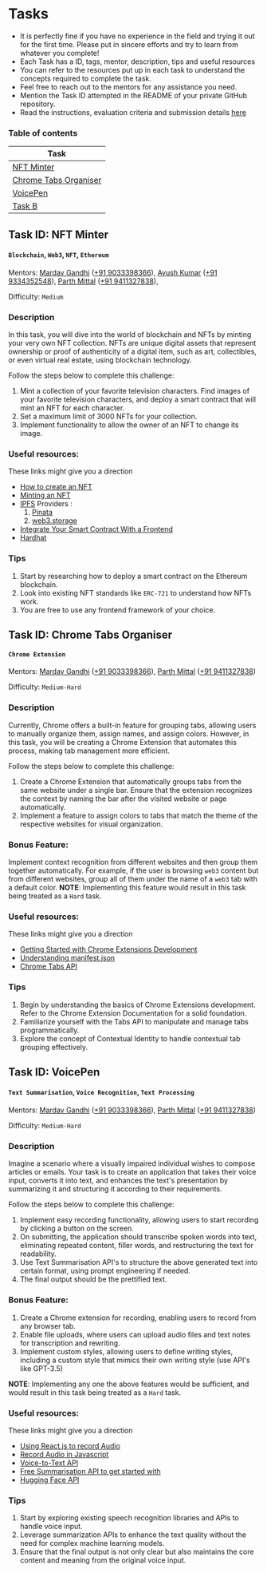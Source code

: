 # Tasks

* It is perfectly fine if you have no experience in the field and trying it out for the first time. Please put in sincere efforts and try to learn from whatever you complete!
* Each Task has a ID, tags, mentor, description, tips and useful resources
* You can refer to the resources put up in each task to understand the concepts required to complete the task.
* Feel free to reach out to the mentors for any assistance you need.
* Mention the Task ID attempted in the README of your private GitHub repository.
* Read the instructions, evaluation criteria and submission details [here](./README.md)

### Table of contents
| Task      |
| ----------- |
| [NFT Minter](#task-id-nft-minter)        |
| [Chrome Tabs Organiser](#task-id-chrome-tabs-organiser)        |
| [VoicePen](#task-id-voicepen)        |
| [Task B](#task-b)        |


## Task ID: NFT Minter
#### `Blockchain`, `Web3`, `NFT`, `Ethereum`

Mentors: [Mardav Gandhi](https://github.com/marcdhi) ([+91 9033398366](https://wa.me/919033398366)), [Ayush Kumar](https://github.com/ayush4345) ([+91 9334352548](https://wa.me/919334352548)), [Parth Mittal](https://github.com/mittal-parth) ([+91 9411327838](https://wa.me/919411327838)), 

Difficulty: `Medium`

### Description

In this task, you will dive into the world of blockchain and NFTs by minting your very own NFT collection. NFTs are unique digital assets that represent ownership or proof of authenticity of a digital item, such as art, collectibles, or even virtual real estate, using blockchain technology.


Follow the steps below to complete this challenge:

1. Mint a collection of your favorite television characters. Find images of your favorite television characters, and deploy a smart contract that will mint an NFT for each character.
2. Set a maximum limit of 3000 NFTs for your collection.
3. Implement functionality to allow the owner of an NFT to change its image.


### Useful resources:
These links might give you a direction

* [How to create an NFT](https://www.web3.university/tracks/build-your-first-nft/how-to-create-an-nft)
* [Minting an NFT](https://www.web3.university/tracks/build-your-first-nft/how-to-mint-an-nft-using-ethers-js)
* [IPFS](https://ipfs.tech/) Providers :
    1. [Pinata](https://www.pinata.cloud/)
    2. [web3.storage](https://web3.storage/)
* [Integrate Your Smart Contract With a Frontend](https://www.web3.university/tracks/create-a-smart-contract/integrate-your-smart-contract-with-a-frontend)
* [Hardhat](https://hardhat.org/)

### Tips
1. Start by researching how to deploy a smart contract on the Ethereum blockchain.
2. Look into existing NFT standards like `ERC-721` to understand how NFTs work.
3. You are free to use any frontend framework of your choice.


## Task ID: Chrome Tabs Organiser
#### `Chrome Extension`

Mentors: [Mardav Gandhi](https://github.com/marcdhi) ([+91 9033398366](https://wa.me/919033398366)), [Parth Mittal](https://github.com/mittal-parth) ([+91 9411327838](https://wa.me/919411327838))

Difficulty: `Medium-Hard`

### Description

Currently, Chrome offers a built-in feature for grouping tabs, allowing users to manually organize them, assign names, and assign colors. However, in this task, you will be creating a Chrome Extension that automates this process, making tab management more efficient.

Follow the steps below to complete this challenge:

1. Create a Chrome Extension that automatically groups tabs from the same website under a single bar. Ensure that the extension recognizes the context by naming the bar after the visited website or page automatically.
2. Implement a feature to assign colors to tabs that match the theme of the respective websites for visual organization.


### Bonus Feature:

Implement context recognition from different websites and then group them together automatically. For example, if the user is browsing `web3` content but from different websites, group all of them under the name of a `web3` tab with a default color.
**NOTE**: Implementing this feature would result in this task being treated as a `Hard` task.

### Useful resources:
These links might give you a direction

* [Getting Started with Chrome Extensions Development](https://developer.chrome.com/docs/extensions/mv3/getstarted/)
* [Understanding manifest.json](https://www.freecodecamp.org/news/building-chrome-extension/)
* [Chrome Tabs API](https://developer.chrome.com/docs/extensions/reference/tabs/)


### Tips
1. Begin by understanding the basics of Chrome Extensions development. Refer to the Chrome Extension Documentation for a solid foundation.
2. Familiarize yourself with the Tabs API to manipulate and manage tabs programmatically.
3. Explore the concept of Contextual Identity to handle contextual tab grouping effectively.

## Task ID: VoicePen
#### `Text Summarisation`, `Voice Recognition`, `Text Processing`

Mentors: [Mardav Gandhi](https://github.com/marcdhi) ([+91 9033398366](https://wa.me/919033398366)), [Parth Mittal](https://github.com/mittal-parth) ([+91 9411327838](https://wa.me/919411327838))

Difficulty: `Medium-Hard`

### Description

Imagine a scenario where a visually impaired individual wishes to compose articles or emails. Your task is to create an application that takes their voice input, converts it into text, and enhances the text's presentation by summarizing it and structuring it according to their requirements.

Follow the steps below to complete this challenge:

1. Implement easy recording functionality, allowing users to start recording by clicking a button on the screen.
2. On submitting, the application should transcribe spoken words into text, eliminating repeated content, filler words, and restructuring the text for readability.
3. Use Text Summarisation API's to structure the above generated text into certain format, using prompt engineering if needed.
4. The final output should be the prettified text.


### Bonus Feature:
1. Create a Chrome extension for recording, enabling users to record from any browser tab.
2. Enable file uploads, where users can upload audio files and text notes for transcription and rewriting.
3. Implement custom styles, allowing users to define writing styles, including a custom style that mimics their own writing style (use API's like GPT-3.5)

**NOTE**: Implementing any one the above features would be sufficient, and would result in this task being treated as a `Hard` task.

### Useful resources:
These links might give you a direction

* [Using React.js to record Audio](https://blog.logrocket.com/how-to-create-video-audio-recorder-react/#audio-recorder-component)
* [Record Audio in Javascript](https://ralzohairi.medium.com/audio-recording-in-javascript-96eed45b75ee)
* [Voice-to-Text API](https://cloud.google.com/speech-to-text)
* [Free Summarisation API to get started with](https://oneai.com/)
* [Hugging Face API](https://huggingface.co/inference-api)


### Tips
1. Start by exploring existing speech recognition libraries and APIs to handle voice input.
2. Leverage summarization APIs to enhance the text quality without the need for complex machine learning models.
3. Ensure that the final output is not only clear but also maintains the core content and meaning from the original voice input.
